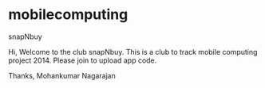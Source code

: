 mobilecomputing
===============

snapNbuy

Hi,
Welcome to the club snapNbuy. This is a club to track mobile computing project 2014. Please join to upload app code. 


Thanks,
Mohankumar Nagarajan
